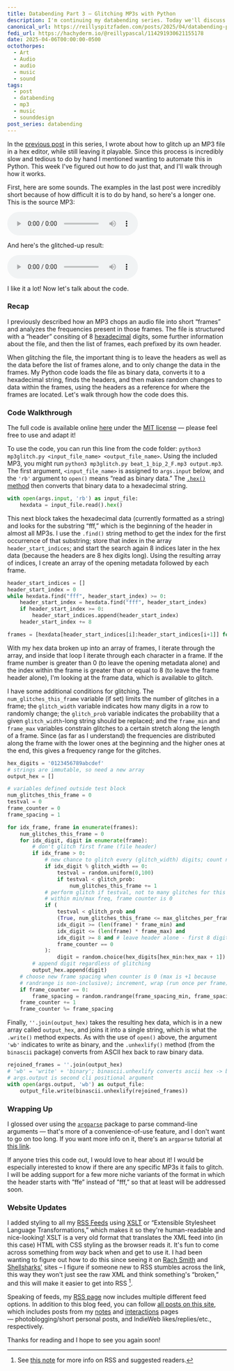 ```yaml
---
title: Databending Part 3 — Glitching MP3s with Python
description: I'm continuing my databending series. Today we'll discuss how to use Python to easily glitch up MP3s, adding warbles, clicks, and other cool noise!
canonical_url: https://reillyspitzfaden.com/posts/2025/04/databending-part-3/
fedi_url: https://hachyderm.io/@reillypascal/114291930621155178
date: 2025-04-06T00:00:00-0500
octothorpes:
  - Art
  - Audio
  - audio
  - music
  - sound
tags:
  - post
  - databending 
  - mp3 
  - music 
  - sounddesign
post_series: databending
---
```


<link rel="stylesheet" type="text/css" href="/styles/code/prism-dracula.css" />
<link rel="stylesheet" type="text/css" href="/styles/code/code-tweaks.css" />

In the [previous post](/posts/2025/02/databending-part-2/) in this series, I wrote about how to glitch up an MP3 file in a hex editor, while still leaving it playable. Since this process is incredibly slow and tedious to do by hand I mentioned wanting to automate this in Python. This week I've figured out how to do just that, and I'll walk through how it works.

First, here are some sounds. The examples in the last post were incredibly short because of how difficult it is to do by hand, so here's a longer one. This is the source MP3:

<audio controls src="/media/blog/2025/04/beat_1_bip_2_F.mp3" title="lo-fi beat without glitching"></audio>

And here's the glitched-up result:

<audio controls src="/media/blog/2025/04/binary_mp3.mp3" title="Title"></audio>

I like it a lot! Now let's talk about the code.

### Recap

I previously described how an MP3 chops an audio file into short “frames” and analyzes the frequencies present in those frames. The file is structured with a “header” consiting of 8 [hexadecimal](https://en.wikipedia.org/wiki/Hexadecimal) digits, some further information about the file, and then the list of frames, each prefixed by its own header. 

When glitching the file, the important thing is to leave the headers as well as the data before the list of frames alone, and to only change the data in the frames. My Python code loads the file as binary data, converts it to a hexadecimal string, finds the headers, and then makes random changes to data within the frames, using the headers as a reference for where the frames are located. Let's walk through how the code does this.

### Code Walkthrough

The full code is available online [here](https://github.com/reillypascal/mp3glitch) under the [MIT license](https://en.wikipedia.org/wiki/MIT_License) — please feel free to use and adapt it!

To use the code, you can run this line from the code folder: `python3 mp3glitch.py <input_file_name> <output_file_name>`. Using the included MP3, you might run `python3 mp3glitch.py beat_1_bip_2_F.mp3 output.mp3`. The first argument, `<input_file_name>` is assigned to `args.input` below, and the `'rb'` argument to `open()` means “read as binary data.” The [`.hex()` method](https://docs.python.org/3/library/functions.html#hex) then converts that binary data to a hexadecimal string.

```python
with open(args.input, 'rb') as input_file:
    hexdata = input_file.read().hex()
```

This next block takes the hexadecimal data (currently formatted as a string) and looks for the substring “fff,” which is the beginning of the header in almost all MP3s. I use the `.find()` string method to get the index for the first occurrence of that substring; store that index in the array `header_start_indices`; and start the search again 8 indices later in the hex data (because the headers are 8 hex digits long). Using the resulting array of indices, I create an array of the opening metadata followed by each frame. 

```python
header_start_indices = []
header_start_index = 0
while hexdata.find("fff", header_start_index) >= 0:
    header_start_index = hexdata.find("fff", header_start_index)
    if header_start_index >= 0:
        header_start_indices.append(header_start_index)
    header_start_index += 8

frames = [hexdata[header_start_indices[i]:header_start_indices[i+1]] for i in range(len(header_start_indices)-1)]
```

With my hex data broken up into an array of frames, I iterate through the array, and inside that loop I iterate through each character in a frame. If the frame number is greater than 0 (to leave the opening metadata alone) and the index within the frame is greater than or equal to 8 (to leave the frame header alone), I'm looking at the frame data, which is available to glitch.

I have some additional conditions for glitching. The `num_glitches_this_frame` variable (if set) limits the number of glitches in a frame; the `glitch_width` variable indicates how many digits in a row to randomly change; the `glitch_prob` variable indicates the probability that a given `glitch_width`-long string should be replaced; and the `frame_min` and `frame_max` variables constrain glitches to a certain stretch along the length of a frame. Since (as far as I understand) the frequencies are distributed along the frame with the lower ones at the beginning and the higher ones at the end, this gives a frequency range for the glitches.

```python
hex_digits = '0123456789abcdef'
# strings are immutable, so need a new array
output_hex = []

# variables defined outside test block
num_glitches_this_frame = 0
testval = 0
frame_counter = 0
frame_spacing = 1

for idx_frame, frame in enumerate(frames):
    num_glitches_this_frame = 0
    for idx_digit, digit in enumerate(frame):
        # don't glitch first frame (file header)
        if idx_frame > 0:
            # new chance to glitch every (glitch_width) digits; count num per frame
            if idx_digit % glitch_width == 0:
                testval = random.uniform(0,100)
                if testval < glitch_prob:
                    num_glitches_this_frame += 1
            # perform glitch if testval, not to many glitches for this frame
            # within min/max freq, frame counter is 0
            if (
                testval < glitch_prob and 
                (True, num_glitches_this_frame <= max_glitches_per_frame)[max_glitches_per_frame > 0] and 
                idx_digit >= (len(frame) * frame_min) and
                idx_digit <= (len(frame) * frame_max) and
                idx_digit >= 8 and # leave header alone - first 8 digits
                frame_counter == 0
            ):
                digit = random.choice(hex_digits[hex_min:hex_max + 1])
        # append digit regardless of glitching
        output_hex.append(digit)
    # choose new frame spacing when counter is 0 (max is +1 because 
    # randrange is non-inclusive); increment, wrap (run once per frame)
    if frame_counter == 0:
        frame_spacing = random.randrange(frame_spacing_min, frame_spacing_max + 1)
    frame_counter += 1
    frame_counter %= frame_spacing
```

Finally, `''.join(output_hex)` takes the resulting hex data, which is in a new array called `output_hex`, and joins it into a single string, which is what the `.write()` method expects. As with the use of `open()` above, the argument `'wb'` indicates to write as binary, and the `.unhexlify()` method (from the `binascii` package) converts from ASCII hex back to raw binary data.


```python
rejoined_frames = ''.join(output_hex)
# 'wb' = 'write' + 'binary'; binascii.unhexlify converts ascii hex -> binary
# args.output is second cli positional argument
with open(args.output, 'wb') as output_file:
    output_file.write(binascii.unhexlify(rejoined_frames))
```

### Wrapping Up
I glossed over using the [`argparse`](https://docs.python.org/3/library/argparse.html) package to parse command-line arguments — that's more of a convenience-of-use feature, and I don't want to go on too long. If you want more info on it, there's an `argparse` tutorial at [this link](https://docs.python.org/3/howto/argparse.html).

If anyone tries this code out, I would love to hear about it! I would be especially interested to know if there are any specific MP3s it fails to glitch. I will be adding support for a few more niche variants of the format in which the header starts with ”ffe” instead of ”fff,” so that at least will be addressed soon.

### Website Updates
I added styling to all my [RSS Feeds](/feeds) using [XSLT](https://en.wikipedia.org/wiki/XSLT) or “Extensible Stylesheet Language Transformations,” which makes it so they're human-readable and nice-looking! XSLT is a very old format that translates the XML feed into (in this case) HTML with CSS styling as the browser reads it. It's fun to come across something from *way* back when and get to use it. I had been wanting to figure out how to do this since seeing it on [Rach Smith](https://rachsmith.com/) and [Shellsharks'](https://shellsharks.com/) sites – I figure if someone new to RSS stumbles across the link, this way they won't just see the raw XML and think something's “broken,” and this will make it easier to get into RSS [^1].

Speaking of feeds, my [RSS page](/feeds) now includes multiple different feed options. In addition to this blog feed, you can follow [all posts on this site](/feed.xml), which includes posts from my [notes](/notes) and [interactions](/interactions) pages — photoblogging/short personal posts, and IndieWeb likes/replies/etc., respectively.

Thanks for reading and I hope to see you again soon!

[^1]: See [this note](/feeds/#what-is-rss) for more info on RSS and suggested readers.